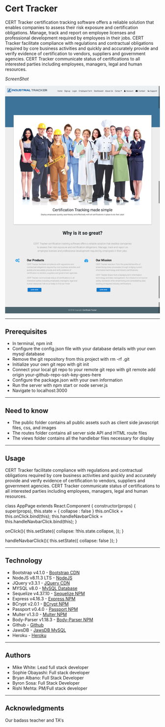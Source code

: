 # Cert Tracker
CERT Tracker certification tracking software offers a reliable solution that enables companies to assess their risk exposure and certification obligations. Manage, track and report on employee licenses and professional development required by employees in their jobs. CERT Tracker facilitate compliance with regulations and contractual obligations required by core business activities and quickly and accurately provide and verify evidence of certification to vendors, suppliers and government agencies. CERT Tracker communicate status of certifications to all interested parties including employees, managers, legal and human resources.

*ScreenShot*

![Alt text](/public/images/readme.png "CERT Tracker")

* * *

## Prerequisites ##
* In terminal, npm init
* Configure the config.json file with your database details with your own mysql database
* Remove the git repository from this project with rm -rf .git
* Initialize your own git repo with git init
* Connect your local git repo to your remote git repo with git remote add origin your-github-repo-ssh-key-goes-here
* Configure the package.json with your own information
* Run the server with npm start or node server.js
* Navigate to localhost:3000

* * *

## Need to know ##
* The public folder contains all public assets such as client side javascript files, css, and images
* The routes folder contains all server side API and HTML route files
* The views folder contains all the handlebar files necessary for display

* * *

## Usage
CERT Tracker facilitate compliance with regulations and contractual obligations required by core business activities and quickly and accurately provide and verify evidence of certification to vendors, suppliers and government agencies. CERT Tracker communicate status of certifications to all interested parties including employees, managers, legal and human resources.

class AppPage extends React.Component {
  constructor(props) {
    super(props),
    this.state = {
      collapse : false
    }
    this.onClick = this.onClick.bind(this);
    this.handleNavbarClick = this.handleNavbarClick.bind(this);
  }

  onClick(){
    this.setState({
        collapse: !this.state.collapse,
    });
  }

  handleNavbarClick(){
    this.setState({
      collapse: false
    });
  }

* * *

## Technology

* Bootstrap v4.1.0 - [Bootstrap CDN](https://getbootstrap.com/docs/4.1/getting-started/introduction/)
* NodeJS v8.11.3 LTS - [NodeJS](https://nodejs.org/en/)
* JQuery v3.3.1 - [JQuery CDN](https://code.jquery.com/)
* MYSQL v8.0 - [MySQL Database](https://www.mysql.com/)
* Sequelize v4.37.10 - [Sequelize NPM](https://www.npmjs.com/package/sequelize)
* Express v4.16.3 - [Express NPM](https://www.npmjs.com/package/express)
* BCrypt v2.0.1 - [BCrypt NPM](https://www.npmjs.com/package/bcrypt)
* Passport v0.4.0 - [Passport NPM](https://www.npmjs.com/package/passport)
* Multer v1.3.0 - [Multer NPM](https://www.npmjs.com/package/multer)
* Body-Parser v1.18.3 - [Body-Parser NPM](https://www.npmjs.com/package/body-parser)
* Github - [Github](https://pages.github.com/)
* JawsDB - [JawsDB MySQL](https://elements.heroku.com/addons/jawsdb)
* Heroku - [Heroku](https://www.heroku.com/)

* * *

## Authors
* Mike White: Lead full stack developer
* Sophie Obayashi: Full stack developer
* Bryan Albano: Full Stack Developer
* Byron Sosa: Full Stack Developer
* Rishi Mehta: PM/Full stack developer

* * *

## Acknowledgments
Our badass teacher and TA's